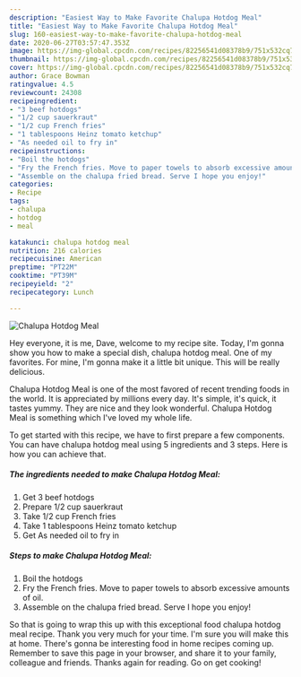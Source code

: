 ```yaml
---
description: "Easiest Way to Make Favorite Chalupa Hotdog Meal"
title: "Easiest Way to Make Favorite Chalupa Hotdog Meal"
slug: 160-easiest-way-to-make-favorite-chalupa-hotdog-meal
date: 2020-06-27T03:57:47.353Z
image: https://img-global.cpcdn.com/recipes/82256541d08378b9/751x532cq70/chalupa-hotdog-meal-recipe-main-photo.jpg
thumbnail: https://img-global.cpcdn.com/recipes/82256541d08378b9/751x532cq70/chalupa-hotdog-meal-recipe-main-photo.jpg
cover: https://img-global.cpcdn.com/recipes/82256541d08378b9/751x532cq70/chalupa-hotdog-meal-recipe-main-photo.jpg
author: Grace Bowman
ratingvalue: 4.5
reviewcount: 24308
recipeingredient:
- "3 beef hotdogs"
- "1/2 cup sauerkraut"
- "1/2 cup French fries"
- "1 tablespoons Heinz tomato ketchup"
- "As needed oil to fry in"
recipeinstructions:
- "Boil the hotdogs"
- "Fry the French fries. Move to paper towels to absorb excessive amounts of oil."
- "Assemble on the chalupa fried bread. Serve I hope you enjoy!"
categories:
- Recipe
tags:
- chalupa
- hotdog
- meal

katakunci: chalupa hotdog meal 
nutrition: 216 calories
recipecuisine: American
preptime: "PT22M"
cooktime: "PT39M"
recipeyield: "2"
recipecategory: Lunch

---
```



![Chalupa Hotdog Meal](https://img-global.cpcdn.com/recipes/82256541d08378b9/751x532cq70/chalupa-hotdog-meal-recipe-main-photo.jpg)

Hey everyone, it is me, Dave, welcome to my recipe site. Today, I'm gonna show you how to make a special dish, chalupa hotdog meal. One of my favorites. For mine, I'm gonna make it a little bit unique. This will be really delicious.



Chalupa Hotdog Meal is one of the most favored of recent trending foods in the world. It is appreciated by millions every day. It's simple, it's quick, it tastes yummy. They are nice and they look wonderful. Chalupa Hotdog Meal is something which I've loved my whole life.


To get started with this recipe, we have to first prepare a few components. You can have chalupa hotdog meal using 5 ingredients and 3 steps. Here is how you can achieve that.

<!--inarticleads1-->

##### The ingredients needed to make Chalupa Hotdog Meal:

1. Get 3 beef hotdogs
1. Prepare 1/2 cup sauerkraut
1. Take 1/2 cup French fries
1. Take 1 tablespoons Heinz tomato ketchup
1. Get As needed oil to fry in




<!--inarticleads2-->

##### Steps to make Chalupa Hotdog Meal:

1. Boil the hotdogs
1. Fry the French fries. Move to paper towels to absorb excessive amounts of oil.
1. Assemble on the chalupa fried bread. Serve I hope you enjoy!




So that is going to wrap this up with this exceptional food chalupa hotdog meal recipe. Thank you very much for your time. I'm sure you will make this at home. There's gonna be interesting food in home recipes coming up. Remember to save this page in your browser, and share it to your family, colleague and friends. Thanks again for reading. Go on get cooking!
